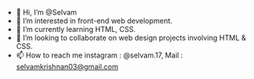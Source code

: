 - 👋 Hi, I’m @Selvam
- 👀 I’m interested in front-end web development. 
- 🌱 I’m currently learning HTML, CSS.
- 💞️ I’m looking to collaborate on web design projects involving HTML & CSS.
- 📫 How to reach me instagram : @selvam.17, Mail : selvamkrishnan03@gmail.com

<!---
selvam-17/selvam-17 is a ✨ special ✨ repository because its `README.md` (this file) appears on your GitHub profile.
You can click the Preview link to take a look at your changes.
--->
